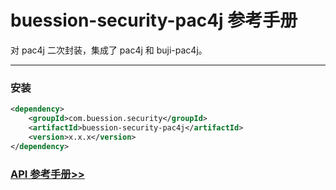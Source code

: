 # buession-security-pac4j 参考手册


对 pac4j 二次封装，集成了 pac4j 和 buji-pac4j。


---


### 安装

```xml
<dependency>
    <groupId>com.buession.security</groupId>
    <artifactId>buession-security-pac4j</artifactId>
    <version>x.x.x</version>
</dependency>
```


### [API 参考手册>>](https://javadoc.io/doc/com.buession.security/buession-security-pac4j/2.3.0/index.html)